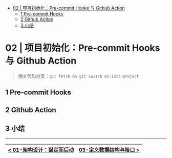 - [02 | 项目初始化：Pre-commit Hooks 与 Github Action](#02--项目初始化pre-commit-hooks-与-github-action)
  - [1 Pre-commit Hooks](#1-pre-commit-hooks)
  - [2 Github Action](#2-github-action)
  - [3 小结](#3-小结)

# 02 | 项目初始化：Pre-commit Hooks 与 Github Action

> 相关代码分支：`git fetch && git switch 02-init-project`

## 1 Pre-commit Hooks

## 2 Github Action

## 3 小结

---

| [< 01-架构设计：谋定而后动](./01-architecture.md) | [03-定义数据结构与接口 >](./03-data-structure-api.md) |
| ------------------------------------------------- | ----------------------------------------------------- |

